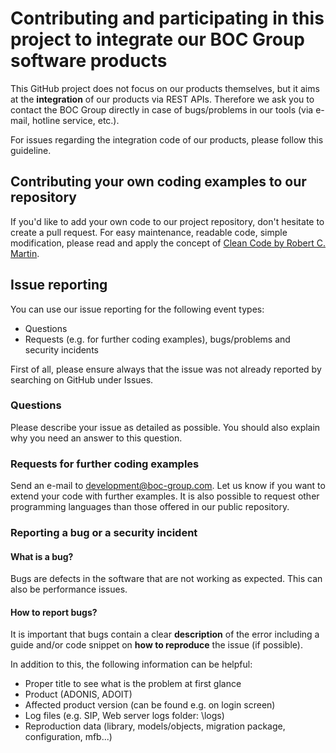 # Contributing and participating in this project to integrate our BOC Group software products
This GitHub project does not focus on our products themselves, but it aims at the **integration** of our products via REST APIs.
Therefore we ask you to contact the BOC Group directly in case of bugs/problems in our tools (via e-mail, hotline service, etc.).

For issues regarding the integration code of our products, please follow this guideline.

## Contributing your own coding examples to our repository
If you'd like to add your own code to our project repository, don't hesitate to create a pull request.
For easy maintenance, readable code, simple modification, please read and apply the concept of [Clean Code by Robert C. Martin](https://www.oreilly.com/library/view/clean-code/9780136083238/chapter01.html).

## Issue reporting
You can use our issue reporting for the following event types:
* Questions
* Requests (e.g. for further coding examples), bugs/problems and security incidents

First of all, please ensure always that the issue was not already reported by searching on GitHub under Issues.

### Questions
Please describe your issue as detailed as possible. You should also explain why you need an answer to this question.

### Requests for further coding examples
Send an e-mail to development@boc-group.com. Let us know if you want to extend your code with further examples. It is also possible to request other programming languages than those offered in our public repository.

### Reporting a bug or a security incident
#### What is a bug?
Bugs are defects in the software that are not working as expected. This can also be performance issues.
#### How to report bugs?
It is important that bugs contain a clear **description** of the error including a guide and/or code snippet on **how to reproduce** the issue (if possible).

In addition to this, the following information can be helpful:
* Proper title to see what is the problem at first glance
* Product (ADONIS, ADOIT)
* Affected product version (can be found e.g. on login screen)
* Log files (e.g. SIP, Web server logs folder: <Apache Tomcat installation directory>\logs)
* Reproduction data (library, models/objects, migration package, configuration, mfb...)
